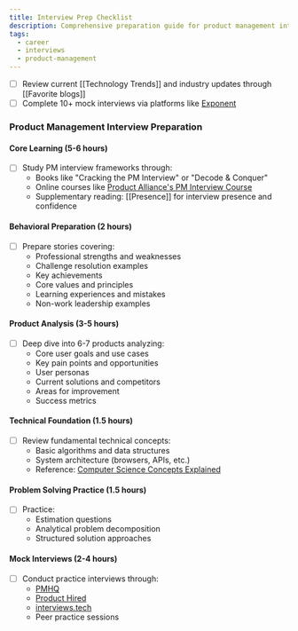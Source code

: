 ```yaml
---
title: Interview Prep Checklist
description: Comprehensive preparation guide for product management interviews
tags:
  - career
  - interviews
  - product-management
---
```


- [ ] Review current [[Technology Trends]] and industry updates through [[Favorite blogs]]
- [ ] Complete 10+ mock interviews via platforms like [Exponent](https://tryexponent.com)

### Product Management Interview Preparation

#### Core Learning (5-6 hours)
- [ ] Study PM interview frameworks through:
  - Books like "Cracking the PM Interview" or "Decode & Conquer"
  - Online courses like [Product Alliance's PM Interview Course](https://www.productalliance.com/courses/hacking-the-pm-interview)
  - Supplementary reading: [[Presence]] for interview presence and confidence

#### Behavioral Preparation (2 hours) 
- [ ] Prepare stories covering:
  - Professional strengths and weaknesses
  - Challenge resolution examples
  - Key achievements
  - Core values and principles
  - Learning experiences and mistakes
  - Non-work leadership examples

#### Product Analysis (3-5 hours)
- [ ] Deep dive into 6-7 products analyzing:
  - Core user goals and use cases
  - Key pain points and opportunities
  - User personas
  - Current solutions and competitors
  - Areas for improvement
  - Success metrics

#### Technical Foundation (1.5 hours)
- [ ] Review fundamental technical concepts:
  - Basic algorithms and data structures
  - System architecture (browsers, APIs, etc.)
  - Reference: [Computer Science Concepts Explained](http://carlcheo.com/compsci)

#### Problem Solving Practice (1.5 hours)
- [ ] Practice:
  - Estimation questions
  - Analytical problem decomposition
  - Structured solution approaches

#### Mock Interviews (2-4 hours)
- [ ] Conduct practice interviews through:
  - [PMHQ](https://www.productmanagerhq.com)
  - [Product Hired](https://producthired.com/coaching)
  - [interviews.tech](https://www.interviews.tech)
  - Peer practice sessions
